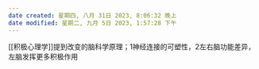 ```yaml
---
date created: 星期四, 八月 31日 2023, 8:06:32 晚上
date modified: 星期二, 九月 5日 2023, 1:57:28 下午
---
```

[[积极心理学]]提到改变的脑科学原理；1神经连接的可塑性，2左右脑功能差异，左脑发挥更多积极作用